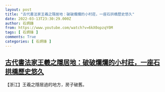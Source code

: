 ```yaml
---
layout: post
title: "古代書法家王羲之隱居地：破破爛爛的小村莊，一座石拱橋歷史悠久"
date: 2022-03-13T23:30:29.000Z
author: 石炳鋒
from: https://www.youtube.com/watch?v=6kX0opzqY0M
tags: [ 石炳锋 ]
comments: True
categories: [ 石炳锋 ]
---
```

<!--1647214229000-->
[古代書法家王羲之隱居地：破破爛爛的小村莊，一座石拱橋歷史悠久](https://www.youtube.com/watch?v=6kX0opzqY0M)
------

<div>
【浙江】王羲之隱居過的地方，房子破舊。
</div>
